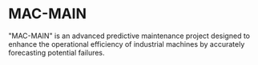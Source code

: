 # MAC-MAIN
"MAC-MAIN" is an advanced predictive maintenance project designed to enhance the operational efficiency of industrial machines by accurately forecasting potential failures. 
